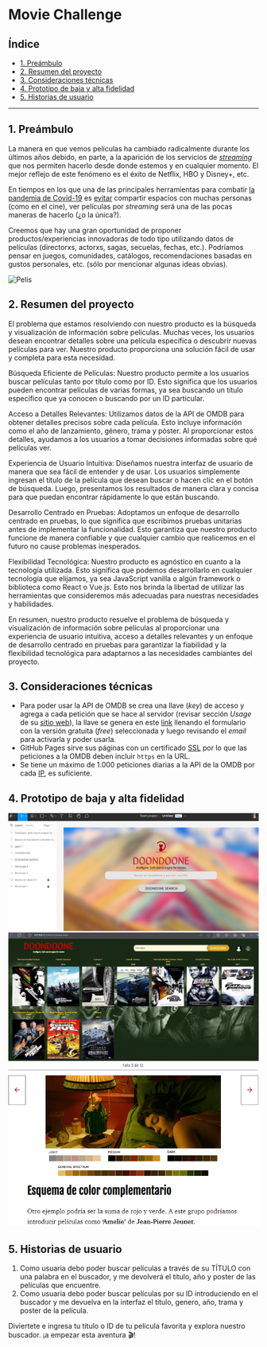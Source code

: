 # Movie Challenge

## Índice

- [1. Preámbulo](#1-preambulo)
- [2. Resumen del proyecto](#2-resumen-del-proyecto)
- [3. Consideraciones técnicas](#3-consideraciones-tecnicas)
- [4. Prototipo de baja y alta fidelidad](#4-prototipo-de-baja-y-alta-fidelidad)
- [5. Historias de usuario](#5-historias-de-usuario)

---

## 1. Preámbulo

La manera en que vemos películas ha cambiado radicalmente durante los últimos
años debido, en parte, a la aparición de los servicios de
[_streaming_](https://es.wikipedia.org/wiki/Streaming) que nos permiten hacerlo
desde donde estemos y en cualquier momento. El mejor reflejo de este fenómeno es
el éxito de Netflix, HBO y Disney+, etc.

En tiempos en los que una de las principales herramientas para combatir
[la pandemia de Covid-19](https://es.wikipedia.org/wiki/COVID-19) es
[evitar](https://es.wikipedia.org/wiki/Distanciamiento_social) compartir
espacios con muchas personas (como en el cine), ver películas por _streaming_
será una de las pocas maneras de hacerlo (¿o la única?).

Creemos que hay una gran oportunidad de proponer productos/experiencias
innovadoras de todo tipo utilizando datos de películas (directorxs, actorxs,
sagas, secuelas, fechas, etc.). Podríamos pensar en juegos, comunidades,
catálogos, recomendaciones basadas en gustos personales, etc. (sólo por
mencionar algunas ideas obvias).

![Pelis](https://live.staticflickr.com/117/257368762_38bf6fcf9f_h.jpg)

## 2. Resumen del proyecto

El problema que estamos resolviendo con nuestro producto es la búsqueda y visualización de información sobre películas. Muchas veces, los usuarios desean encontrar detalles sobre una película específica o descubrir nuevas películas para ver. Nuestro producto proporciona una solución fácil de usar y completa para esta necesidad.

Búsqueda Eficiente de Películas: Nuestro producto permite a los usuarios buscar películas tanto por título como por ID. Esto significa que los usuarios pueden encontrar películas de varias formas, ya sea buscando un título específico que ya conocen o buscando por un ID particular.

Acceso a Detalles Relevantes: Utilizamos datos de la API de OMDB para obtener detalles precisos sobre cada película. Esto incluye información como el año de lanzamiento, género, trama y póster. Al proporcionar estos detalles, ayudamos a los usuarios a tomar decisiones informadas sobre qué películas ver.

Experiencia de Usuario Intuitiva: Diseñamos nuestra interfaz de usuario de manera que sea fácil de entender y de usar. Los usuarios simplemente ingresan el título de la película que desean buscar o hacen clic en el botón de búsqueda. Luego, presentamos los resultados de manera clara y concisa para que puedan encontrar rápidamente lo que están buscando.

Desarrollo Centrado en Pruebas: Adoptamos un enfoque de desarrollo centrado en pruebas, lo que significa que escribimos pruebas unitarias antes de implementar la funcionalidad. Esto garantiza que nuestro producto funcione de manera confiable y que cualquier cambio que realicemos en el futuro no cause problemas inesperados.

Flexibilidad Tecnológica: Nuestro producto es agnóstico en cuanto a la tecnología utilizada. Esto significa que podemos desarrollarlo en cualquier tecnología que elijamos, ya sea JavaScript vanilla o algún framework o biblioteca como React o Vue.js. Esto nos brinda la libertad de utilizar las herramientas que consideremos más adecuadas para nuestras necesidades y habilidades.

En resumen, nuestro producto resuelve el problema de búsqueda y visualización de información sobre películas al proporcionar una experiencia de usuario intuitiva, acceso a detalles relevantes y un enfoque de desarrollo centrado en pruebas para garantizar la fiabilidad y la flexibilidad tecnológica para adaptarnos a las necesidades cambiantes del proyecto.

## 3. Consideraciones técnicas

- Para poder usar la API de OMDB se crea una llave (_key_) de acceso y
  agrega a cada petición que se hace al servidor (revisar sección _Usage_ de su
  [sitio web](http://www.omdbapi.com/)), la llave se genera en este
  [link](http://www.omdbapi.com/apikey.aspx) llenando el formulario con la
  versión gratuita (_free_) seleccionada y luego revisando el _email_ para
  activarla y poder usarla.
- GitHub Pages sirve sus páginas con un certificado
  [SSL](https://es.wikipedia.org/wiki/Seguridad_de_la_capa_de_transporte) por lo
  que las peticiones a la OMDB deben incluir `https` en la URL.
- Se tiene un máximo de 1.000 peticiones diarias a la API de la OMDB
  por cada [IP](https://es.wikipedia.org/wiki/Direcci%C3%B3n_IP), es
  suficiente.

## 4. Prototipo de baja y alta fidelidad

![Prototipo de baja fidelidad](./src/IMG%20README/BAJA%20FIDELIDAD.png)
![Prototipo de alta fidelidad](./src/IMG%20README/ALTA%20FIDELIDAD.png)
![Esquema de colores de referencia para idear la interfaz del usuario](./src/IMG%20README/ESQUEMA%20DE%20COLORES.png)

## 5. Historias de usuario

1. Como usuaria debo poder buscar películas a través de su TÍTULO con una palabra en el buscador, y me devolverá el titulo, año y poster de las películas que encuentre.
2. Como usuaria debo poder buscar películas por su ID introduciendo en el buscador y me devuelva en la interfaz el titulo, genero, año, trama y poster de la película.

Diviertete e ingresa tu titulo o ID de tu pelicula favorita y explora nuestro buscador. ¡a empezar esta aventura 🎬!
